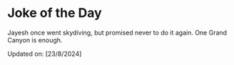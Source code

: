 # Joke of the Day

<!-- #joke -->
Jayesh once went skydiving, but promised never to do it again. One Grand Canyon is enough.

Updated on: [23/8/2024]
<!-- #jokeEnd -->